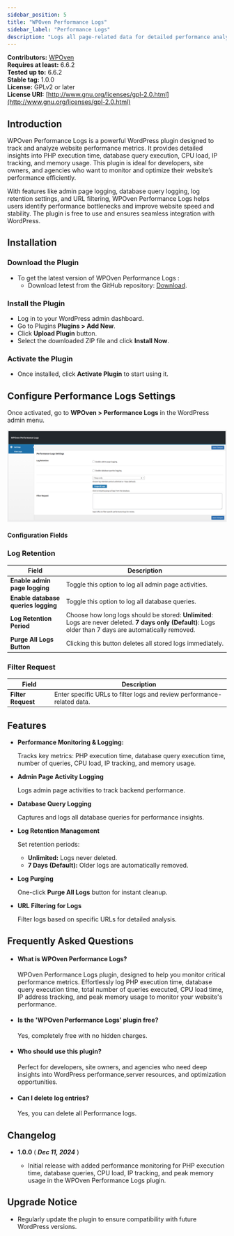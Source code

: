 ```yaml
---
sidebar_position: 5
title: "WPOven Performance Logs"
sidebar_label: "Performance Logs"
description: "Logs all page-related data for detailed performance analysis."
---
```


**Contributors:** [WPOven](https://www.wpoven.com/)  
**Requires at least:** 6.6.2  
**Tested up to:** 6.6.2  
**Stable tag:** 1.0.0  
**License:** GPLv2 or later  
**License URI:** [http://www.gnu.org/licenses/gpl-2.0.html](http://www.gnu.org/licenses/gpl-2.0.html)

## Introduction

WPOven Performance Logs is a powerful WordPress plugin designed to track and analyze website performance metrics. It provides detailed insights into PHP execution time, database query execution, CPU load, IP tracking, and memory usage. This plugin is ideal for developers, site owners, and agencies who want to monitor and optimize their website’s performance efficiently.

With features like admin page logging, database query logging, log retention settings, and URL filtering, WPOven Performance Logs helps users identify performance bottlenecks and improve website speed and stability. The plugin is free to use and ensures seamless integration with WordPress.

## Installation

### Download the Plugin

- To get the latest version of WPOven Performance Logs :
  - Download letest from the GitHub repository: [Download](https://github.com/baseapp/wpoven_perflogs/releases).

### Install the Plugin

- Log in to your WordPress admin dashboard.
- Go to Plugins **Plugins > Add New**.
- Click **Upload Plugin** button.
- Select the downloaded ZIP file and click **Install Now**.

### Activate the Plugin

- Once installed, click **Activate Plugin** to start using it.

## Configure Performance Logs Settings

Once activated, go to **WPOven > Performance Logs** in the WordPress admin menu.

![Performance Logs Settings](./img/performance-logs/settings.png)

#### Configuration Fields 
<!-- 
- #### Log Retention 
    - **Enable admin page logging**  
      - Toggle this option to log all admin page activities.
  
    - **Enable database queries logging**  
      - Toggle this option to log all database queries.

    - **Log Retention Period**
      - Choose how long logs should be stored :
        - **Unlimited**: Logs are never deleted.
        - **7 days only (Default)**: Logs older than 7 days are automatically removed.

    - **Purge All Logs Button**  
      - Clicking this button deletes all stored logs immediately.

- #### Filter URLs
 
    - Enter specific URLs to filter logs and review performance-related data. -->

### Log Retention

| Field                              | Description                                              |
|--------------------------------------|----------------------------------------------------------|
| **Enable admin page logging**        | Toggle this option to log all admin page activities.     |
| **Enable database queries logging**  | Toggle this option to log all database queries.          |
| **Log Retention Period**             | Choose how long logs should be stored:  **Unlimited**: Logs are never deleted. **7 days only (Default)**: Logs older than 7 days are automatically removed.                                                                        |
| **Purge All Logs Button**            | Clicking this button deletes all stored logs immediately.|

### Filter Request

| Field   | Description |
|---------------|-----------------|
| **Filter Request** | Enter specific URLs to filter logs and review performance-related data. |


## Features

- **Performance Monitoring & Logging:**

  Tracks key metrics: PHP execution time, database query execution time, number of queries, CPU load, IP tracking, and memory usage.

- **Admin Page Activity Logging**

  Logs admin page activities to track backend performance.

- **Database Query Logging**

  Captures and logs all database queries for performance insights.

- **Log Retention Management**

  Set retention periods:
    - **Unlimited:** Logs never deleted.
    - **7 Days (Default):** Older logs are automatically removed.

- **Log Purging**

  One-click **Purge All Logs** button for instant cleanup.

- **URL Filtering for Logs**

  Filter logs based on specific URLs for detailed analysis.




## Frequently Asked Questions

- #### What is WPOven Performance Logs?

    WPOven Performance Logs plugin, designed to help you monitor critical performance metrics. Effortlessly log PHP execution time, database query execution time, total    number of queries executed, CPU load time, IP address tracking, and peak memory usage to monitor your website's performance.

- #### Is the 'WPOven Performance Logs' plugin free?

    Yes, completely free with no hidden charges.

- #### Who should use this plugin?

    Perfect for developers, site owners, and agencies who need deep insights into WordPress performance,server resources, and optimization opportunities.

- #### Can I delete log entries?

    Yes, you can delete all Performance logs.

## Changelog

- **1.0.0** ( ***Dec 11, 2024*** )

    - Initial release with added performance monitoring for PHP execution time, database queries, CPU load, IP tracking, and peak memory usage in the WPOven Performance Logs plugin.

## Upgrade Notice

- Regularly update the plugin to ensure compatibility with future WordPress versions.
